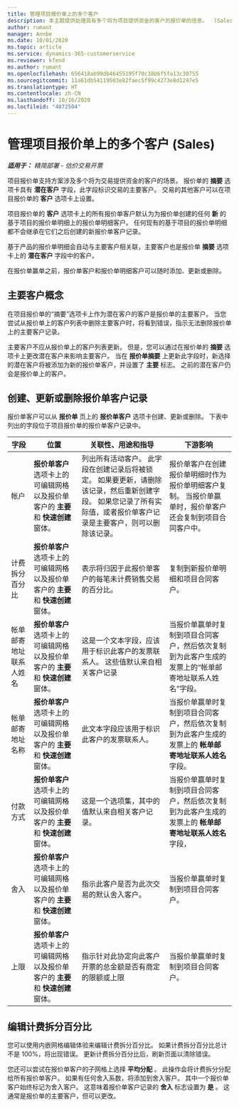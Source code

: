 ```yaml
---
title: 管理项目报价单上的多个客户
description: 本主题提供处理具有多个将为项目提供资金的客户的报价单的信息。  (Sales)
author: rumant
manager: Annbe
ms.date: 10/01/2020
ms.topic: article
ms.service: dynamics-365-customerservice
ms.reviewer: kfend
ms.author: rumant
ms.openlocfilehash: 656418ab99db46455195f70c38b6f5fa13c30755
ms.sourcegitcommit: 11a61db54119503e82faec5f99c4273e8d1247e5
ms.translationtype: HT
ms.contentlocale: zh-CN
ms.lasthandoff: 10/16/2020
ms.locfileid: "4072504"
---
```

# <a name="managing-multiple-customers-on-project-quotes-sales"></a>管理项目报价单上的多个客户 (Sales)

_**适用于：** 精简部署 - 估价交易开票_

项目报价单支持方案涉及多个将为交易提供资金的客户的场景。 报价单的 **摘要** 选项卡具有 **潜在客户** 字段，此字段标识交易的主要客户。 交易的其他客户可以在项目报价单的 **客户** 选项卡上设置。

项目报价单的 **客户** 选项卡上的所有报价单客户默认为为报价单创建的任何 **新** 的基于项目的报价单明细上的报价单明细客户。 任何现有的基于项目的报价单明细都不会继承在它们之后创建的新报价单客户记录。

基于产品的报价单明细会自动与主要客户相关联，主要客户也是报价单 **摘要** 选项卡上的 **潜在客户** 字段中的客户。

在报价单赢单之前，报价单客户和报价单明细客户可以随时添加、更新或删除。

## <a name="concept-of-a-primary-customer"></a>主要客户概念

在项目报价单的“摘要”选项卡上作为潜在客户的客户是报价单的主要客户。 当您尝试从报价单上的客户列表中删除主要客户时，将看到错误，指示无法删除报价单上的主要客户记录。

主要客户不应从报价单上的客户列表更新。 但是，您可以通过在报价单的 **摘要** 选项卡上更改潜在客户来影响主要客户。 当在 **报价单摘要** 上更新此字段时，新选择的潜在客户将被添加为新的报价单客户，并设置了 **主要** 标志。 之前的潜在客户仍会是报价单上的客户。

## <a name="create-update-or-delete-a-quote-customer-record"></a>创建、更新或删除报价单客户记录

报价单客户可以从 **报价单** 页上的 **报价单客户** 选项卡创建、更新或删除。 下表中列出的字段位于项目报价单的报价单客户记录中。

| **字段** | **位置** | **关联性、用途和指导** | **下游影响** |
| --- | --- | --- | --- |
| 帐户​​ | **报价单客户** 选项卡上的可编辑网格以及报价单客户的 **主要** 和 **快速创建** 窗体。 | 列出所有活动客户。 此字段在创建记录后将被锁定。 如果要更新，请删除该记录，然后重新创建字段。 如果您记录了所有实际值，或者报价单客户记录是主要客户，则可以删除该记录。 | 报价单客户在创建报价单明细时作为报价单明细客户复制。 当报价单赢单时，报价单客户还会复制到项目合同客户中。 |
| 计费拆分百分比 | **报价单客户** 选项卡上的可编辑网格以及报价单客户的 **主要** 和 **快速创建** 窗体。 | 表示将归因于此报价单客户的每笔未计费销售交易的百分比。 | 复制到新报价单明细和项目合同客户。 |
| 帐单邮寄地址联系人姓名 | **报价单客户** 选项卡上的可编辑网格以及报价单客户的 **主要** 和 **快速创建** 窗体。 | 这是一个文本字段，应该用于标识此客户的发票联系人。 这些值默认来自相关客户记录 | 当报价单赢单时复制到项目合同客户，然后依次复制到为此客户生成的发票上的“帐单邮寄地址联系人姓名”字段。 |
| 帐单邮寄地址名称 | **报价单客户** 选项卡上的可编辑网格以及报价单客户的 **主要** 和 **快速创建** 窗体。 | 此文本字段应该用于标识此客户的发票联系人。 | 当报价单赢单时复制到项目合同客户，然后依次复制到为此客户生成的发票上的 **帐单邮寄地址联系人姓名** 字段。 |
| 付款方式 | **报价单客户** 选项卡上的可编辑网格以及报价单客户的 **主要** 和 **快速创建** 窗体。 | 这是一个选项集，其中的值默认来自相关客户记录。 | 当报价单赢单时复制到项目合同客户，然后依次复制到为此客户生成的发票上的 **帐单邮寄地址联系人姓名** 字段， |
| 舍入 | **报价单客户** 选项卡上的可编辑网格以及报价单客户的 **主要** 和 **快速创建** 窗体。 | 指示此客户是否为此次交易的默认舍入客户。 | 当报价单赢单时复制到项目合同客户。 |
| 上限 | **报价单客户** 选项卡上的可编辑网格以及报价单客户的 **主要** 和 **快速创建** 窗体。 | 指示针对此协定向此客户开票的总金额是否有商定的限额或上限 | 当报价单赢单时复制到项目合同客户。 |

## <a name="editing-billing-split-percentages"></a>编辑计费拆分百分比

您可以使用内嵌网格编辑体验来编辑计费拆分百分比。 如果计费拆分百分比总计不是 100%，将出现错误。 更新计费拆分百分比后，刷新页面以清除错误。

您还可以尝试在报价单客户的子网格上选择 **平均分配** 。 此操作会将计费拆分分配给所有报价单客户。 如果有任何舍入系数，将添加到舍入客户。 其中一个报价单客户始终标记为舍入客户。 这意味着报价单客户记录的 **舍入** 标志设置为 **是** 。 这通常是报价单的主要客户，但可以更改。

